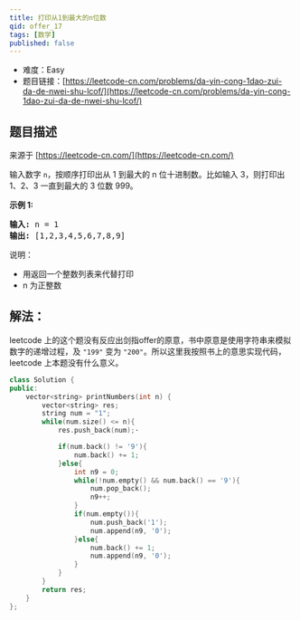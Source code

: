 ```yaml
---
title: 打印从1到最大的n位数
qid: offer_17
tags: [数学]
published: false
---
```



- 难度：Easy
- 题目链接：[https://leetcode-cn.com/problems/da-yin-cong-1dao-zui-da-de-nwei-shu-lcof/](https://leetcode-cn.com/problems/da-yin-cong-1dao-zui-da-de-nwei-shu-lcof/)


## 题目描述

来源于 [https://leetcode-cn.com/](https://leetcode-cn.com/)

<p>输入数字 <code>n</code>，按顺序打印出从 1 到最大的 n 位十进制数。比如输入 3，则打印出 1、2、3 一直到最大的 3 位数 999。</p>

<p><strong>示例 1:</strong></p>

<pre><strong>输入:</strong> n = 1
<strong>输出:</strong> [1,2,3,4,5,6,7,8,9]
</pre>



<p>说明：</p>

<ul>
	<li>用返回一个整数列表来代替打印</li>
	<li>n 为正整数</li>
</ul>


## 解法：

leetcode 上的这个题没有反应出剑指offer的原意，书中原意是使用字符串来模拟数字的递增过程，及 `"199"` 变为 `"200"`。所以这里我按照书上的意思实现代码，leetcode 上本题没有什么意义。

```cpp
class Solution {
public:
    vector<string> printNumbers(int n) {
        vector<string> res;
        string num = "1";
        while(num.size() <= n){
            res.push_back(num);·

            if(num.back() != '9'){
                num.back() += 1;
            }else{
                int n9 = 0;
                while(!num.empty() && num.back() == '9'){
                    num.pop_back();
                    n9++;
                }
                if(num.empty()){
                    num.push_back('1');
                    num.append(n9, '0');
                }else{
                    num.back() += 1;
                    num.append(n9, '0');
                }
            }
        }
        return res;
    }
};
```